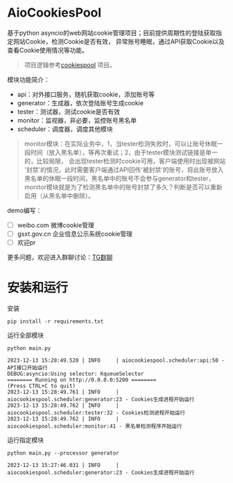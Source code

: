 # AioCookiesPool

基于python asyncio的web网站cookie管理项目；目前提供周期性的登陆获取指定网站Cookie，检测Cookie是否有效，
异常账号睡眠，通过API获取Cookie以及查看Cookie使用情况等功能。

> 项目逻辑参考[cookiespool](https://github.com/Python3WebSpider/cookiespool) 项目。

模块功能简介：
- api：对外接口服务，随机获取cookie，添加账号等
- generator：生成器，依次登陆账号生成cookie
- tester：测试器，测试cookie是否有效
- monitor：监视器，非必要，监控账号黑名单
- scheduler：调度器，调度其他模块

> monitor模块：在实际业务中，1，当tester检测失败时，可以让账号休眠一段时间（放入黑名单），等再次重试；2，由于tester模块测试链接是单一的，比较局限，
> 会出现tester检测时cookie可用，客户端使用时出现被网站
> '封禁'的情况，此时需要客户端通过API回传'被封禁'的账号，将此账号放入黑名单的休眠一段时间，黑名单中的账号不会参与generator和tester，
> monitor模块就是为了检测黑名单中的账号封禁了多久？判断是否可以重新启用（从黑名单中删除）。

demo编写：
- [ ] weibo.com 微博cookie管理
- [ ] gsxt.gov.cn 企业信息公示系统cookie管理
- [ ] 欢迎pr

更多问题，欢迎进入群聊讨论：[TG群聊](https://t.me/+If_iQcOzumthOGI1)


# 安装和运行
安装
```shell
pip install -r requirements.txt
```
运行全部模块
```shell
python main.py
```
```shell
2023-12-13 15:28:49.520 | INFO     | aiocookiespool.scheduler:api:50 - API接口开始运行
DEBUG:asyncio:Using selector: KqueueSelector
======== Running on http://0.0.0.0:5200 ========
(Press CTRL+C to quit)
2023-12-13 15:28:49.761 | INFO     | aiocookiespool.scheduler:generator:23 - Cookies生成进程开始运行
2023-12-13 15:28:49.762 | INFO     | aiocookiespool.scheduler:tester:32 - Cookies检测进程开始运行
2023-12-13 15:28:49.762 | INFO     | aiocookiespool.scheduler:monitor:41 - 黑名单检测程序开始运行
```
运行指定模块
```shell
python main.py --processor generator
```
```shell
2023-12-13 15:27:46.031 | INFO     | aiocookiespool.scheduler:generator:23 - Cookies生成进程开始运行
```


